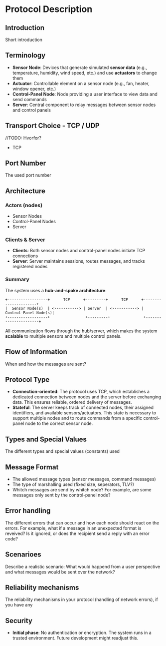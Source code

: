 # Protocol Description
## Introduction
Short introduction

## Terminology
- **Sensor Node**: Devices that generate simulated **sensor data** (e.g., temperature, humidity, wind speed, etc.) and use **actuators** to change them
- **Actuator**: Controllable element on a sensor node (e.g., fan, heater, window opener, etc.)
- **Control-Panel Node**: Node providing a user interface to view data and send commands
- **Server**: Central component to relay messages between sensor nodes and control panels

## Transport Choice - TCP / UDP
//TODO: Hvorfor?
* TCP 

## Port Number
The used port number

## Architecture
### Actors (nodes)
- Sensor Nodes
- Control-Panel Nodes
- Server

### Clients & Server
- **Clients**: Both sensor nodes and control-panel nodes initiate TCP connections  
- **Server**: Server maintains sessions, routes messages, and tracks registered nodes

### Summary
The system uses a **hub-and-spoke architecture**:  
```text
+------------------+      TCP      +---------+      TCP      +----------------------+
|  Sensor Node(s)  | <-----------> | Server  | <-----------> | Control-Panel Node(s)|
+------------------+                +---------+               +----------------------+
```
All communication flows through the hub/server, which makes the system **scalable** to multiple sensors and multiple control panels.

## Flow of Information
When and how the messages are sent?

## Protocol Type
- **Connection-oriented**: The protocol uses TCP, which establishes a dedicated connection between nodes and the server before exchanging data. This ensures reliable, ordered delivery of messages.
- **Stateful**: The server keeps track of connected nodes, their assigned identifiers, and available sensors/actuators. This state is necessary to support multiple nodes and to route commands from a specific control-panel node to the correct sensor node.


## Types and Special Values
The different types and special values (constants) used

## Message Format
* The allowed message types (sensor messages, command messages)
* The type of marshalling used (fixed size, seperators, TLV?)
* Whitch messages are send by whitch node? For example, are some messages only sent by the control-panel node?

## Error handling
The different errors that can occur and how each node should react on the errors. For example, what if a message in an unexpected format is reveived? Is it ignored, or does the recipient send a reply with an error code?

## Scenarioes 
Describe a realistic scenario: What would happend from a user perspective and what messages would be sent over the network?

## Reliability mechanisms
The reliability mechanisms in your protocol (handling of network errors), if you have any

## Security
- **Initial phase**: No authentication or encryption. The system runs in a trusted environment. Future development might readjust this.
